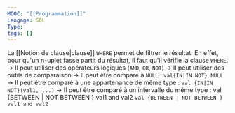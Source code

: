 ```yaml
---
MOOC: "[[Programmation]]"
Langage: SQL
Type: 
tags: []
---
```

La [[Notion de clause|clause]] `WHERE` permet de filtrer le résultat. En effet, pour qu'un n-uplet fasse partit du résultat, il faut qu'il vérifie la clause `WHERE`.
→ Il peut utiliser des opérateurs logiques (`AND`, `OR`, `NOT`)
→ Il peut utiliser des outils de comparaison
→ Il peut être comparé à `NULL` : `val{IN|IN NOT} NULL`
→ Il peut être comparé à une appartenance de même type : `val {IN|IN NOT}(val1, ...)`
→ Il peut être comparé à un intervalle du même type : val {BETWEEN | NOT BETWEEN } val1 and val2 `val {BETWEEN | NOT BETWEEN } val1 and val2`